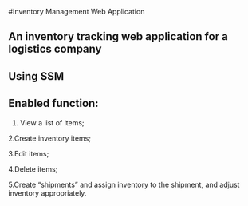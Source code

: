 #Inventory Management Web Application

 ## An inventory tracking web application for a logistics company


## Using SSM



## Enabled function:



 
  1. View a list of items;

  2.Create inventory items;

  3.Edit items;

  4.Delete items;

  5.Create “shipments” and assign inventory to the shipment, and adjust inventory appropriately.



